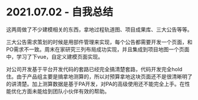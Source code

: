 # 2021.07.02 - 自我总结

这两周做了不少建模相关的东西，拿地过程轨道图、项目成果库、三大公告等等。

三大公告需求策划的时候是用部件管理来实现，每个公告都需要开发一个页面，和PO需求不一致。周末在家研究三列布局成功实现，并且集成到项目地图一个页面中，学习了下vue，自定义建模页面实现。

对公司开发基于平台开发代码的套路已经完全搞清楚套路，代码开发完全hold住。由于产品组主要是搞拿地测算的，所以对预算拿地这块页面还不是很清晰明了的讲清楚。加上测算数据是基于PA开发，对PA的高级使用还不能完全上手。在性能优化方面未能给到团队小伙伴有效的帮助。
